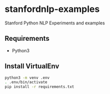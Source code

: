 # stanfordnlp-examples
Stanford Python NLP Experiments and examples

## Requirements

- Python3

## Install VirtualEnv

```sh
python3 -m venv .env
. .env/bin/activate
pip install -r requirements.txt 
```


